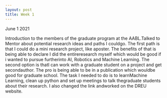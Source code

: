 ```yaml
---
layout: post
title: Week 1
---
```


June 1 2021

Introduction to the members of the graduate program at the AABL.Talked to Mentor about potential research ideas and paths I couldgo. The first path is that I could do a mini research project, like aposter. The benefits of that is being able to declare I did the entireresearch myself which would be good if i wanted to pursue furtherinto AI, Robotics and Machine Learning. The second option is thatI can work with a graduate student on a project and get secondauthor. The pro is being able to be in a publication which wouldbe good for graduate school. The task I needed to do is to learnMachine Learning, clean up python and set up meetings to talk thegraduate students about their research. I also changed the link andworked on the DREU website.

